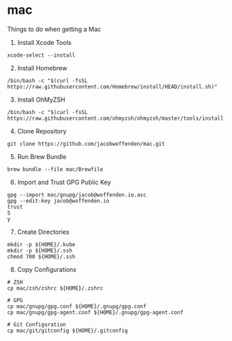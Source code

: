 # mac

Things to do when getting a Mac

1. Install Xcode Tools

```
xcode-select --install
```

2. Install Homebrew

```
/bin/bash -c "$(curl -fsSL https://raw.githubusercontent.com/Homebrew/install/HEAD/install.sh)"
```

3. Install OhMyZSH

```
/bin/bash -c "$(curl -fsSL https://raw.githubusercontent.com/ohmyzsh/ohmyzsh/master/tools/install.sh)"
```

4. Clone Repository

```
git clone https://github.com/jacobwoffenden/mac.git
```

5. Run Brew Bundle

```
brew bundle --file mac/Brewfile
```

6. Import and Trust GPG Public Key

```
gpg --import mac/gnupg/jacob@woffenden.io.asc
gpg --edit-key jacob@woffenden.io
trust
5
y
```

7. Create Directories

```
mkdir -p ${HOME}/.kube
mkdir -p ${HOME}/.ssh
chmod 700 ${HOME}/.ssh
```

8. Copy Configurations

```
# ZSH
cp mac/zsh/zshrc ${HOME}/.zshrc

# GPG
cp mac/gnupg/gpg.conf ${HOME}/.gnupg/gpg.conf
cp mac/gnupg/gpg-agent.conf ${HOME}/.gnupg/gpg-agent.conf

# Git Configuration
cp mac/git/gitconfig ${HOME}/.gitconfig
```
